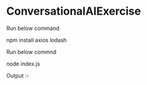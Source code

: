 # ConversationalAIExercise

Run below command

npm install axios lodash

Run below commnd 

node index.js

Output :- 

